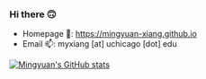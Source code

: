 ### Hi there 🙃

- Homepage 📖: https://mingyuan-xiang.github.io
- Email 📫: myxiang \[at\] uchicago \[dot\] edu

[![Mingyuan's GitHub stats](https://github-readme-stats.vercel.app/api?username=mingyuan-xiang&count_private=true&show_icons=true&theme=buefy&hide=stars,contribs)](https://github.com/anuraghazra/github-readme-stats)

<!--
**mingyuan-xiang/mingyuan-xiang** is a ✨ _special_ ✨ repository because its `README.md` (this file) appears on your GitHub profile.

Here are some ideas to get you started:

- 🔭 I’m currently working on ...
- 🌱 I’m currently learning ...
- 👯 I’m looking to collaborate on ...
- 🤔 I’m looking for help with ...
- 💬 Ask me about ...
- 📫 How to reach me: ...
- 😄 Pronouns: ...
- ⚡ Fun fact: ...
-->
